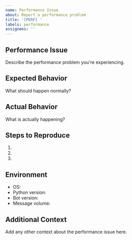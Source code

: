 ```yaml
---
name: Performance Issue
about: Report a performance problem
title: '[PERF] '
labels: performance
assignees: ''
---
```


## Performance Issue
Describe the performance problem you're experiencing.

## Expected Behavior
What should happen normally?

## Actual Behavior
What is actually happening?

## Steps to Reproduce
1. 
2. 
3. 

## Environment
- OS: 
- Python version: 
- Bot version: 
- Message volume: 

## Additional Context
Add any other context about the performance issue here.
